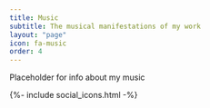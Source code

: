 ```yaml
---
title: Music
subtitle: The musical manifestations of my work
layout: "page"
icon: fa-music
order: 4
---
```


Placeholder for info about my music

{%- include social_icons.html -%}
